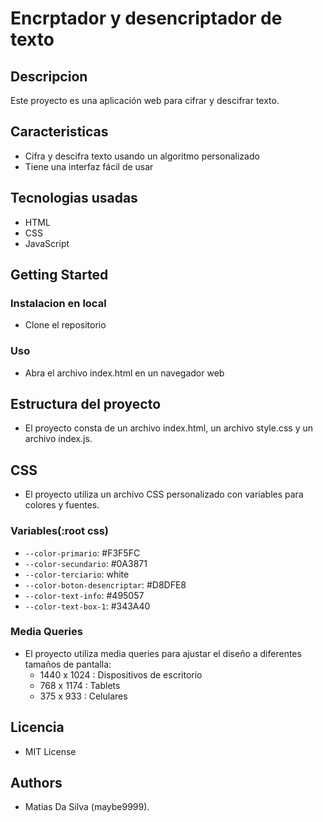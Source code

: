 **Encrptador y desencriptador de texto**
================

**Descripcion**
---------------

Este proyecto es una aplicación web para cifrar y descifrar texto.

**Caracteristicas**
------------

* Cifra y descifra texto usando un algoritmo personalizado
* Tiene una interfaz fácil de usar

**Tecnologias usadas**
--------------------

* HTML
* CSS
* JavaScript

**Getting Started**
-------------------

### Instalacion en local

* Clone el repositorio

### Uso

* Abra el archivo index.html en un navegador web

**Estructura del proyecto**
---------------------

* El proyecto consta de un archivo index.html, un archivo style.css y un archivo index.js.

**CSS**
-----

* El proyecto utiliza un archivo CSS personalizado con variables para colores y fuentes.

### Variables(:root css)

* `--color-primario`: #F3F5FC
* `--color-secundario`: #0A3871
* `--color-terciario`: white
* `--color-boton-desencriptar`: #D8DFE8
* `--color-text-info`: #495057
* `--color-text-box-1`: #343A40

### Media Queries

* El proyecto utiliza media queries para ajustar el diseño a diferentes tamaños de pantalla:
  - 1440 x 1024 : Dispositivos de escritorio
  - 768 x 1174 : Tablets
  - 375 x 933 : Celulares

**Licencia**
---------

* MIT License

**Authors**
-----------

* Matias Da Silva (maybe9999).
